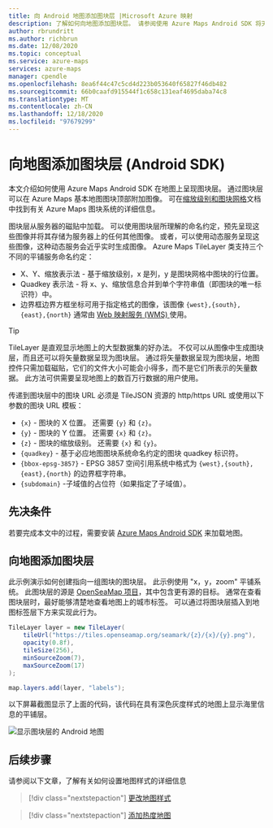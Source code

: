```yaml
---
title: 向 Android 地图添加图块层 |Microsoft Azure 映射
description: 了解如何向地图添加图块层。 请参阅使用 Azure Maps Android SDK 将天气雷达图添加到地图的示例。
author: rbrundritt
ms.author: richbrun
ms.date: 12/08/2020
ms.topic: conceptual
ms.service: azure-maps
services: azure-maps
manager: cpendle
ms.openlocfilehash: 8ea6f44c47c5cd4d223b053640f65827f46db482
ms.sourcegitcommit: 66b0caafd915544f1c658c131eaf4695daba74c8
ms.translationtype: MT
ms.contentlocale: zh-CN
ms.lasthandoff: 12/18/2020
ms.locfileid: "97679299"
---
```

# <a name="add-a-tile-layer-to-a-map-android-sdk"></a>向地图添加图块层 (Android SDK) 

本文介绍如何使用 Azure Maps Android SDK 在地图上呈现图块层。 通过图块层可以在 Azure Maps 基本地图图块顶部附加图像。 可在[缩放级别和图块网格](zoom-levels-and-tile-grid.md)文档中找到有关 Azure Maps 图块系统的详细信息。

图块层从服务器的磁贴中加载。 可以使用图块层所理解的命名约定，预先呈现这些图像并将其存储为服务器上的任何其他图像。 或者，可以使用动态服务呈现这些图像，这种动态服务会近乎实时生成图像。 Azure Maps TileLayer 类支持三个不同的平铺服务命名约定：

* X、Y、缩放表示法 - 基于缩放级别，x 是列，y 是图块网格中图块的行位置。
* Quadkey 表示法 - 将 x、y、缩放信息合并到单个字符串值（即图块的唯一标识符）中。
* 边界框边界方框坐标可用于指定格式的图像，该图像 `{west},{south},{east},{north}` 通常由 [Web 映射服务 (WMS) ](https://www.opengeospatial.org/standards/wms)使用。

> [!TIP]
> TileLayer 是直观显示地图上的大型数据集的好办法。 不仅可以从图像中生成图块层，而且还可以将矢量数据呈现为图块层。 通过将矢量数据呈现为图块层，地图控件只需加载磁贴，它们的文件大小可能会小得多，而不是它们所表示的矢量数据。 此方法可供需要呈现地图上的数百万行数据的用户使用。

传递到图块层中的图块 URL 必须是 TileJSON 资源的 http/https URL 或使用以下参数的图块 URL 模板： 

* `{x}` - 图块的 X 位置。 还需要 `{y}` 和 `{z}`。
* `{y}` - 图块的 Y 位置。 还需要 `{x}` 和 `{z}`。
* `{z}` - 图块的缩放级别。 还需要 `{x}` 和 `{y}`。
* `{quadkey}` - 基于必应地图图块系统命名约定的图块 quadkey 标识符。
* `{bbox-epsg-3857}` - EPSG 3857 空间引用系统中格式为 `{west},{south},{east},{north}` 的边界框字符串。
* `{subdomain}` -子域值的占位符（如果指定了子域值）。

## <a name="prerequisites"></a>先决条件

若要完成本文中的过程，需要安装 [Azure Maps Android SDK](how-to-use-android-map-control-library.md) 来加载地图。

## <a name="add-a-tile-layer-to-the-map"></a>向地图添加图块层

此示例演示如何创建指向一组图块的图块层。 此示例使用 "x，y，zoom" 平铺系统。 此图块层的源是 [OpenSeaMap 项目](https://openseamap.org/index.php)，其中包含更有源的目标。 通常在查看图块层时，最好能够清楚地查看地图上的城市标签。 可以通过将图块层插入到地图标签层下方来实现此行为。

```java
TileLayer layer = new TileLayer(
    tileUrl("https://tiles.openseamap.org/seamark/{z}/{x}/{y}.png"),
    opacity(0.8f),
    tileSize(256),
    minSourceZoom(7),
    maxSourceZoom(17)
);

map.layers.add(layer, "labels");
```

以下屏幕截图显示了上面的代码，该代码在具有深色灰度样式的地图上显示海里信息的平铺层。

![显示图块层的 Android 地图](media/how-to-add-tile-layer-android-map/xyz-tile-layer-android.png)

## <a name="next-steps"></a>后续步骤

请参阅以下文章，了解有关如何设置地图样式的详细信息

> [!div class="nextstepaction"]
> [更改地图样式](set-android-map-styles.md)

> [!div class="nextstepaction"]
> [添加热度地图](map-add-heat-map-layer-android.md)
